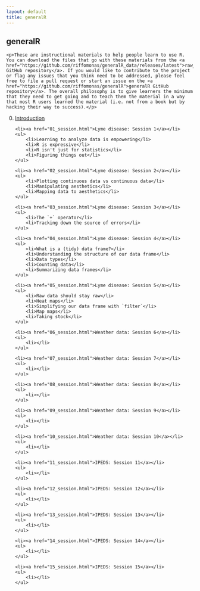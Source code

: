 ```yaml
---
layout: default
title: generalR
---
```


<div class="index">
	<h2>generalR</h2>

	<p>These are instructional materials to help people learn to use R. You can download the files that go with these materials from the <a href="https://github.com/riffomonas/generalR_data/releases/latest">raw_data GitHub repository</a>. If you would like to contribute to the project or flag any issues that you think need to be addressed, please feel free to file a pull request or start an issue on the <a href="https://github.com/riffomonas/generalR">generalR GitHub repository</a>. The overall philosophy is to give learners the minimum that they need to get going and to teach them the material in a way that most R users learned the material (i.e. not from a book but by hacking their way to success).</p>

<ol start="0">
	<li><a href="00_session.html">Introduction</a></li>
	<ul>
	</ul>

	<li><a href="01_session.html">Lyme disease: Session 1</a></li>
	<ul>
		<li>Learning to analyze data is empowering</li>
		<li>R is expressive</li>
		<li>R isn't just for statistics</li>
		<li>Figuring things out</li>
	</ul>

	<li><a href="02_session.html">Lyme disease: Session 2</a></li>
	<ul>
		<li>Plotting continuous data vs continuous data</li>
		<li>Manipulating aesthetics</li>
		<li>Mapping data to aesthetics</li>
	</ul>

	<li><a href="03_session.html">Lyme disease: Session 3</a></li>
	<ul>
		<li>The `+` operator</li>
		<li>Tracking down the source of errors</li>
	</ul>

	<li><a href="04_session.html">Lyme disease: Session 4</a></li>
	<ul>
		<li>What is a (tidy) data frame?</li>
		<li>Understanding the structure of our data frame</li>
		<li>Data types</li>
		<li>Counting data</li>
		<li>Summarizing data frames</li>
	</ul>

	<li><a href="05_session.html">Lyme disease: Session 5</a></li>
	<ul>
		<li>Raw data should stay raw</li>
		<li>Heat maps</li>
		<li>Simplifying our data frame with `filter`</li>
		<li>Map maps</li>
		<li>Taking stock</li>
	</ul>

	<li><a href="06_session.html">Weather data: Session 6</a></li>
	<ul>
		<li></li>
	</ul>

	<li><a href="07_session.html">Weather data: Session 7</a></li>
	<ul>
		<li></li>
	</ul>

	<li><a href="08_session.html">Weather data: Session 8</a></li>
	<ul>
		<li></li>
	</ul>

	<li><a href="09_session.html">Weather data: Session 9</a></li>
	<ul>
		<li></li>
	</ul>

	<li><a href="10_session.html">Weather data: Session 10</a></li>
	<ul>
		<li></li>
	</ul>

	<li><a href="11_session.html">IPEDS: Session 11</a></li>
	<ul>
		<li></li>
	</ul>

	<li><a href="12_session.html">IPEDS: Session 12</a></li>
	<ul>
		<li></li>
	</ul>

	<li><a href="13_session.html">IPEDS: Session 13</a></li>
	<ul>
		<li></li>
	</ul>

	<li><a href="14_session.html">IPEDS: Session 14</a></li>
	<ul>
		<li></li>
	</ul>

	<li><a href="15_session.html">IPEDS: Session 15</a></li>
	<ul>
		<li></li>
	</ul>


</ol>

</div>
